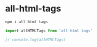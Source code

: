 # all-html-tags

```sh
npm i all-html-tags
```

```js
import allHTMLTags from 'all-html-tags'

// console.log(allHTMLTags)
```
